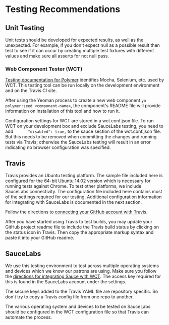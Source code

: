 # Testing Recommendations


## Unit Testing

Unit tests should be developed for expected results, as well as the unexpected. For example, if you don't expect null as a possible result then test to see if it can occur by creating multiple test fixtures with different values and make sure all asserts for not null pass.

### Web Component Tester (WCT)

[Testing documentation for Polymer](https://www.polymer-project.org/1.0/docs/tools/tests) identifies Mocha, Selenium, etc. used by WCT. This testing tool can be run locally on the development environment and on the Travis CI site.

After using the Yeoman process to create a new web component
`yo polymer:seed <component-name>`,
the component's README file will provide information on installation of this tool and how to run it.

Configuration settings for WCT are stored in a wct.conf.json file. To run WCT on your development box and exclude SauceLabs testing, you need to add 
`      "disabled": true,` 
to the sauce section of the wct.conf.json file. But this needs to be removed when committing the changes and running tests via Travis; otherwise the SauceLabs testing will result in an error indicating no browser configuration was specified.

## Travis

Travis provides an Ubuntu testing platform. The sample file included here is configured for the 64-bit Ubuntu 14.02 version which is necessary for running tests against Chrome. To test other platforms, we include SauceLabs connectivity. The configuration file included here contains most of the settings required for our testing. Additional configuration information for integrating with SauceLabs is documented in the next section. 

Follow the directions to [connecting your GitHub account with Travis](https://github.com/Polymer/tools/tree/master/travis).

After you have started using Travis to test builds, you may update your GitHub project readme file to include the Travis build status by clicking on the status icon in Travis. Then copy the appropriate markup syntax and paste it into your GitHub readme.

## SauceLabs

We use this testing environment to test across multiple operating systems and devices which we know our patrons are using. Make sure you follow the [directions for integrating Sauce with WCT](https://github.com/Polymer/tools/tree/master/travis#wct-with-sauce). The access key required for this is found in the SauceLabs account under the settings. 

The secure keys added to the Travis YAML file are repository specific. So don't try to copy a Travis config file from one repo to another.

The various operating system and devices to be tested on SauceLabs should be configured in the WCT configuration file so that Travis can automate the process.
